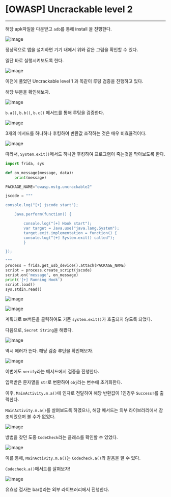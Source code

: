 # [OWASP] Uncrackable level 2

---

해당 apk파일을 다운받고 `adb`를 통해 install 을 진행한다.

![image](https://user-images.githubusercontent.com/33051018/70050910-6309d580-1613-11ea-8f7a-a869fa955f50.png)

정상적으로 앱을 설치하면 기기 내에서 위와 같은 그림을 확인할 수 있다.

일단 바로 실행시켜보도록 한다.

![image](https://user-images.githubusercontent.com/33051018/70050964-7f0d7700-1613-11ea-869a-70073ab98eb3.png)

이전에 풀었던 Uncrackable level 1 과 똑같이 루팅 검증을 진행하고 있다.

해당 부분을 확인해보자.

![image](https://user-images.githubusercontent.com/33051018/70051091-baa84100-1613-11ea-98b8-515565ac96be.png)

`b.a()`, `b.b()`, `b.c()` 메서드를 통해 루팅을 검증한다.

![image](https://user-images.githubusercontent.com/33051018/70051191-ed523980-1613-11ea-9b1e-5545da044ca2.png)

3개의 메서드를 하나하나 후킹하여 반환값 조작하는 것은 매우 비효율적이다.

![image](https://user-images.githubusercontent.com/33051018/70051254-0955db00-1614-11ea-985f-3b86142b1fda.png)

따라서, `System.exit()`메서드 하나만 후킹하여 프로그램이 죽는것을 막아보도록 한다.

```python
import frida, sys

def on_message(message, data):
    print(message)

PACKAGE_NAME="owasp.mstg.uncrackable2"

jscode = """

console.log("[+] jscode start");

    Java.perform(function() {

        console.log("[+] Hook start");
        var target = Java.use("java.lang.System");
        target.exit.implementation = function() {
        console.log("[+] System.exit() called");
        }

});

"""
process = frida.get_usb_device().attach(PACKAGE_NAME)
script = process.create_script(jscode)
script.on('message', on_message)
print('[+] Running Hook')
script.load()
sys.stdin.read()
```

![image](https://user-images.githubusercontent.com/33051018/70052943-ba11a980-1617-11ea-897a-43a11291a87e.png)

![image](https://user-images.githubusercontent.com/33051018/70052956-c433a800-1617-11ea-8901-27a0f38df8f6.png)

계획대로 `OK`버튼을 클릭하여도 기존 `system.exit()`가 호출되지 않도록 되었다.

다음으로, `Secret String`을 해봤다.

![image](https://user-images.githubusercontent.com/33051018/70053078-ffce7200-1617-11ea-839b-bc440103bd83.png)

역시 에러가 뜬다. 해당 검증 루틴을 확인해보자.


![image](https://user-images.githubusercontent.com/33051018/70053220-4ae88500-1618-11ea-9554-deeea3626b5d.png)

이번에도 `verify`라는 메서드에서 검증을 진행한다.

입력받은 문자열을 `str`로 변환하여 `obj`라는 변수에 초기화한다.

이후, `MainActivity.m.a()`에 인자로 전달하여 해당 반환값이 1인경우 `Success!`를 출력한다.

`MainActivity.m.a()`를 살펴보도록 하였으나, 해당 메서드는 외부 라이브러리에서 참조되었으며 볼 수가 없었다.

![image](https://user-images.githubusercontent.com/33051018/70053499-ed086d00-1618-11ea-9ad6-9afa3064d1ff.png)

방법을 찾던 도중 `CodeCheck`라는 클래스를 확인할 수 있었다.

![image](https://user-images.githubusercontent.com/33051018/70053604-2214bf80-1619-11ea-8a83-435891dbe1f5.png)

이를 통해, `MainActivity.m.a()`는 `Codecheck.a()`와 같음을 알 수 있다.

`Codecheck.a()`메서드를 살펴보자!

![image](https://user-images.githubusercontent.com/33051018/70053666-407abb00-1619-11ea-9433-cee224bf2068.png)

유효성 검사는  bar()라는 외부 라이브러리에서 진행한다.

